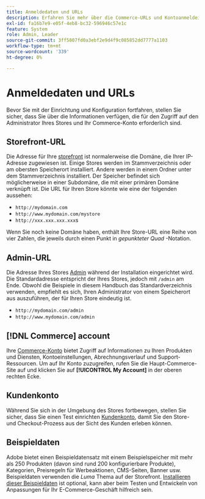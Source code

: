 ```yaml
---
title: Anmeldedaten und URLs
description: Erfahren Sie mehr über die Commerce-URLs und Kontoanmeldeinformationen, mit denen Sie Zugriff auf Ihren Admin und Ihre Storefront erhalten.
exl-id: fa16b7e9-e05f-4eb8-bc32-596946c57e1c
feature: System
role: Admin, Leader
source-git-commit: 3ff5807fd0a3ebf2e9d4f9c085852dd7777a1103
workflow-type: tm+mt
source-wordcount: '339'
ht-degree: 0%

---
```


# Anmeldedaten und URLs

Bevor Sie mit der Einrichtung und Konfiguration fortfahren, stellen Sie sicher, dass Sie über die Informationen verfügen, die für den Zugriff auf den Administrator Ihres Stores und Ihr Commerce-Konto erforderlich sind.

## Storefront-URL

Die Adresse für Ihre [storefront](storefront.md) ist normalerweise die Domäne, die Ihrer IP-Adresse zugewiesen ist. Einige Stores werden im Stammverzeichnis oder am obersten Speicherort installiert. Andere werden in einem Ordner unter dem Stammverzeichnis installiert. Der Speicher befindet sich möglicherweise in einer Subdomäne, die mit einer primären Domäne verknüpft ist. Die URL für Ihren Store könnte wie eine der folgenden aussehen:

- `http://mydomain.com`
- `http://www.mydomain.com/mystore`
- `http://xxx.xxx.xxx.xxx`s

Wenn Sie noch keine Domäne haben, enthält Ihre Store-URL eine Reihe von vier Zahlen, die jeweils durch einen Punkt in _gepunkteter Quad_ -Notation.

## Admin-URL

Die Adresse Ihres Stores [Admin](admin.md) während der Installation eingerichtet wird. Die Standardadresse entspricht der Ihres Stores, jedoch mit `/admin` am Ende. Obwohl die Beispiele in diesem Handbuch das Standardverzeichnis verwenden, empfiehlt es sich, Ihren Administrator von einem Speicherort aus auszuführen, der für Ihren Store eindeutig ist.

- `http://mydomain.com/admin`
- `http://www.mydomain.com/admin`

## [!DNL Commerce] account

Ihre [Commerce-Konto](commerce-account-create.md) bietet Zugriff auf Informationen zu Ihren Produkten und Diensten, Kontoeinstellungen, Abrechnungsverlauf und Support-Ressourcen. Um auf Ihr Konto zuzugreifen, rufen Sie die Haupt-Commerce-Site auf und klicken Sie auf **[!UICONTROL My Account]** in der oberen rechten Ecke.

## Kundenkonto

Während Sie sich in der Umgebung des Stores fortbewegen, stellen Sie sicher, dass Sie einen Test einrichten [Kundenkonto](../customers/account-dashboard.md), damit Sie den Store- und Checkout-Prozess aus der Sicht des Kunden erleben können.

## Beispieldaten

Adobe bietet einen Beispieldatensatz mit einem Beispielspeicher mit mehr als 250 Produkten (davon sind rund 200 konfigurierbare Produkte), Kategorien, Preisregeln für Werbeaktionen, CMS-Seiten, Banner usw. Beispieldaten verwenden die _Luma_ Thema auf der Storefront. [Installieren dieser Beispieldaten](https://experienceleague.adobe.com/docs/commerce-operations/installation-guide/next-steps/sample-data/overview.html) ist optional, kann aber beim Testen und Entwickeln von Anpassungen für Ihr E-Commerce-Geschäft hilfreich sein.
